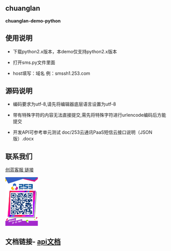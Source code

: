 ## chuanglan

**chuanglan-demo-python**

## 使用说明

- 下载python2.x版本，本demo仅支持python2.x版本

- 打开sms.py文件里面

- host填写：域名 例：smssh1.253.com


## 源码说明 

- 编码要求为utf-8,请先将编辑器底层语言设置为utf-8

- 带有特殊字符的内容无法直接提交,需先将特殊字符进行urlencode编码后方能提交

- 开发API可参考单元测试 doc/253云通讯PaaS短信云接口说明（JSON版）.docx



## 联系我们


[创蓝客服 链接](https://kefu253.udesk.cn/im_client/?web_plugin_id=47820={"name":"github"})


<img src="doc/kefu.jpg" width="20%" alt="创蓝客服"/>



## 文档链接- [api文档](https://www.253.com/#/document/api_doc/zz)

